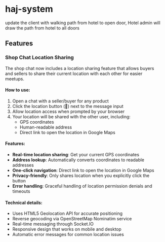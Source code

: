 # haj-system
update the client with walking path from hotel to open door, Hotel admin will draw the path from hotel to all doors

## Features

### Shop Chat Location Sharing
The shop chat now includes a location sharing feature that allows buyers and sellers to share their current location with each other for easier meetups.

#### How to use:
1. Open a chat with a seller/buyer for any product
2. Click the location button (📍) next to the message input
3. Allow location access when prompted by your browser
4. Your location will be shared with the other user, including:
   - GPS coordinates
   - Human-readable address
   - Direct link to open the location in Google Maps

#### Features:
- **Real-time location sharing**: Get your current GPS coordinates
- **Address lookup**: Automatically converts coordinates to readable addresses
- **One-click navigation**: Direct link to open the location in Google Maps
- **Privacy-friendly**: Only shares location when you explicitly click the button
- **Error handling**: Graceful handling of location permission denials and timeouts

#### Technical details:
- Uses HTML5 Geolocation API for accurate positioning
- Reverse geocoding via OpenStreetMap Nominatim service
- Real-time messaging through Socket.IO
- Responsive design that works on mobile and desktop
- Automatic error messages for common location issues
